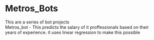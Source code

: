 # Metros_Bots
This are a series of bot projects <br>
Metros_bot - This predicts the salary of it proffessionals based on their years of experience.
it uses linear regression to make this possible 
